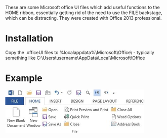 These are some Microsoft office UI files which add useful functions to the HOME ribbon, essentially getting rid of the need to use the FILE backstage, which can be distracting. They were created with Office 2013 professional.

Installation
============

Copy the .officeUI files to %localappdata%\Microsoft\Office\ - typically something like C:\Users\username\AppData\Local\Microsoft\Office

Example
=======

![office UI screenshot](https://github.com/horsepress/officeUImods/blob/master/wordScreenshot.jpg)
